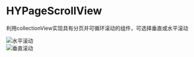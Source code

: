 # HYPageScrollView
利用collectionView实现具有分页并可循环滚动的组件，可选择垂直或水平滚动

![水平滚动](https://github.com/lslwsjly/PageScrollView/blob/master/horizontal.gif)  
![垂直滚动](https://github.com/lslwsjly/PageScrollView/blob/master/vertical.gif)  

